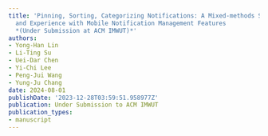 ```yaml
---
title: 'Pinning, Sorting, Categorizing Notifications: A Mixed-methods Study of Usage
  and Experience with Mobile Notification Management Features 
  *(Under Submission at ACM IMWUT)*'
authors:
- Yong-Han Lin
- Li-Ting Su
- Uei-Dar Chen
- Yi-Chi Lee
- Peng-Jui Wang
- Yung-Ju Chang
date: 2024-08-01
publishDate: '2023-12-28T03:59:51.958977Z'
publication: Under Submission to ACM IMWUT
publication_types:
- manuscript
---
```

